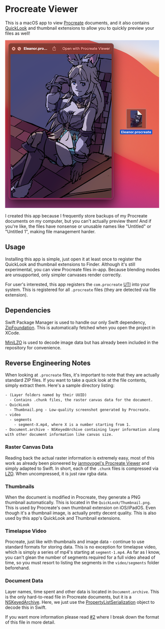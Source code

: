 # Procreate Viewer
This is a macOS app to view [Procreate](https://procreate.art) documents, and it also contains [QuickLook](https://support.apple.com/guide/mac-help/preview-files-with-quick-look-mh14119/mac) and thumbnail extensions to allow you to
quickly preview your files as well!

![screenshot](https://github.com/redstrate/procreate-viewer/blob/master/misc/screenshot.png?raw=true)

I created this app because I frequently store backups of my Procreate documents on my computer, but you can't actually preview them! And if you're like, the files have nonsense or unusable names like "Untitled" or "Untitled 1", making file management harder.

## Usage
Installing this app is simple, just open it at least once to register the QuickLook and thumbnail extensions to Finder. Although it's still experimental, you can view Procreate files in-app. Because blending modes are unsupported, only simpler canvases render correctly. 

For user's interested, this app registers the `com.procreate` [UTI](https://developer.apple.com/documentation/uniformtypeidentifiers) into your system. This is registered for all `.procreate` files (they are detected via file extension).

## Dependencies
Swift Package Manager is used to handle our only Swift dependency, [ZipFoundation](https://github.com/weichsel/ZIPFoundation). This is automatically fetched when you open the project in XCode.

[MiniLZO](http://www.oberhumer.com/opensource/lzo/) is used to decode image data but has already been included in the repository for convenience.

## Reverse Engineering Notes
When looking at `.procreate` files, it's important to note that they are actually standard ZIP files. If you want to take a
quick look at the file contents, simply extract them. Here's a sample directory listing: 
```
- (Layer folders named by their UUID)
  - Contains .chunk files, the raster canvas data for the document.
- QuickLook
  - Thumbnail.png - Low-quality screenshot generated by Procreate.
- video
  - segments
    - segment-X.mp4, where X is a number starting from 1.
- Document.archive - NSKeyedArchive containing layer information along with other document information like canvas size.
```

### Raster Canvas Data
Reading back the actual raster information is extremely easy, most of this work as already been pioneered by  [jarmovogel's Procreate Viewer](https://github.com/jaromvogel/ProcreateViewer) and simply adapted to Swift. In short, each of the `.chunk` files is compressed via [LZO](https://en.wikipedia.org/wiki/Lempel–Ziv–Oberhumer). When uncompressed, it is just raw rgba data.

### Thumbnails
When the document is modified in Procreate, they generate a PNG thumbnail automatically. This is located in the `QuickLook/Thumbnail.png`. This is used by Procreate's own thumbnail extension on iOS/iPadOS. Even though it's a thumbnail image, is actually pretty decent quality. This is also used by this app's QuickLook and Thumbnail extensions.

### Timelapse Video
Procreate, just like with thumbnails and image data - continue to use standard formats for storing data. This is no exception for timelapse video, which is simply a series of mp4's starting at `segment-1.mp4`. As far as I know, you can't glean the number of segments required for a full video ahead of time, so you must resort to listing the segments in the `video/segments` folder beforehand.

### Document Data
Layer names, time spent and other data is located in `Document.archive`. This is the only hard-to-read file in Procreate documents, but it is a [NSKeyedArchive](https://developer.apple.com/documentation/foundation/nskeyedarchiver). Here, we just use the [PropertyListSerialization](https://developer.apple.com/documentation/foundation/propertylistserialization) object to decode this in Swift.

If you want more information please read [#2](https://github.com/redstrate/procreate-viewer/issues/2) where I break down the format of this file in more detail.

